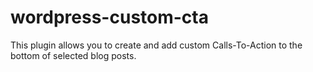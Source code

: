# wordpress-custom-cta
This plugin allows you to create and add custom Calls-To-Action to the bottom of selected blog posts.

